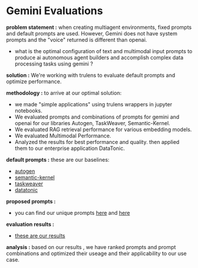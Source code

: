 # Gemini Evaluations

**problem statement :** when creating multiagent environments, fixed prompts and default prompts are used. However, Gemini does not have system prompts and the "voice" returned is different than openai.

- what is the optimal configuration of text and multimodal input prompts to produce ai autonomous agent builders and accomplish complex data processing tasks using gemini ?

**solution :** We're working with trulens to evaluate default prompts and optimize performance.

**methodology :** to arrive at our optimal solution:
- we made "simple applications" using trulens wrappers in jupyter notebooks.
- We evaluated prompts and combinations of prompts for gemini and openai for our libraries Autogen, TaskWeaver, Semantic-Kernel.
- We evaluated RAG retrieval performance for various embedding models.
- We evaluated Multimodal Performance. 
- Analyzed the results for best performance and quality.
then applied them to our enterprise application DataTonic.

**default prompts :** these are our baselines: 
- [autogen](https://github.com/Tonic-AI/DataTonic/blob/main/evaluation/baselineprompts/autogendefaultprompts.md)
- [semantic-kernel](https://github.com/Tonic-AI/DataTonic/blob/main/evaluation/baselineprompts/semantickerneldefaultprompts.md)
- [taskweaver](https://github.com/Tonic-AI/DataTonic/blob/main/evaluation/baselineprompts/taskweaverdefaultprompts.md)
- [datatonic](https://github.com/Tonic-AI/DataTonic/blob/main/evaluation/baselineprompts/datatonicdefaultprompts.md)

**proposed prompts :** 
- you can find our unique prompts [here](https://github.com/Tonic-AI/DataTonic/blob/main/src/tonicweaver/planner) and [here](https://github.com/Tonic-AI/DataTonic/blob/main/src/semantic_kernel/semantic_kernel_module.py)

**evaluation results :** 
- [these are our results](https://github.com/Tonic-AI/DataTonic/blob/main/evaluation/results)

**analysis :** based on our results , we have ranked prompts and prompt combinations and optimized their useage and their applicability to our use case.
